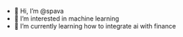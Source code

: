 - 👋 Hi, I’m @spava
- 👀 I’m interested in machine learning
- 🌱 I’m currently learning how to integrate ai with finance

<!---
spava/spava is a ✨ special ✨ repository because its `README.md` (this file) appears on your GitHub profile.
You can click the Preview link to take a look at your changes.
--->
